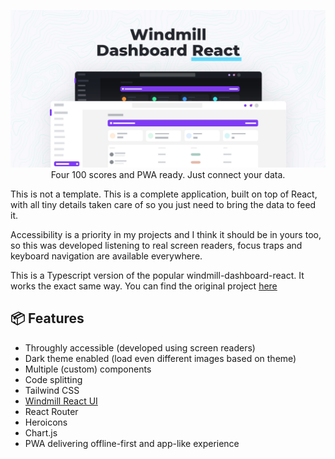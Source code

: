 <p align="center">
    <img alt="Windmill Dashboard React" width="600" src=".github/windmill-dashboard-react.png">
    <br>
    Four 100 scores and PWA ready. Just connect your data.
</p>

This is not a template. This is a complete application, built on top of React, with all tiny details taken care of so you just need to bring the data to feed it.

Accessibility is a priority in my projects and I think it should be in yours too, so this was developed listening to real screen readers, focus traps and keyboard navigation are available everywhere.

This is a Typescript version of the popular windmill-dashboard-react. It works the exact same way. You can find the original project [here](https://github.com/estevanmaito/windmill-dashboard-react)

## 📦 Features

- Throughly accessible (developed using screen readers)
- Dark theme enabled (load even different images based on theme)
- Multiple (custom) components
- Code splitting
- Tailwind CSS
- [Windmill React UI](https://windmillui.com/react-ui)
- React Router
- Heroicons
- Chart.js
- PWA delivering offline-first and app-like experience